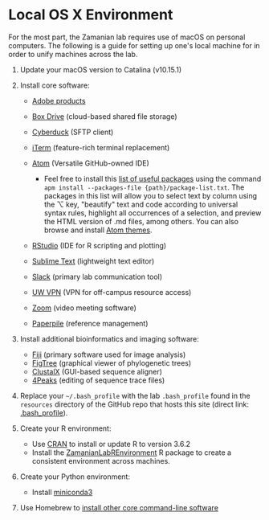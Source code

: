 # Local OS X Environment

For the most part, the Zamanian lab requires use of macOS on personal computers. The following is a guide for setting up one's local machine for in order to unify machines across the lab.

1. Update your macOS version to Catalina (v10.15.1)

2. Install core software:

    - [Adobe products](https://kb.wisc.edu/69772)
    - [Box Drive](https://www.box.com/resources/downloads/drive) (cloud-based shared file storage)
    - [Cyberduck](https://cyberduck.io/) (SFTP client)
    - [iTerm](https://iterm2.com/) (feature-rich terminal replacement)
    - [Atom](https://atom.io/) (Versatile GitHub-owned IDE)
      * Feel free to install this [list of useful packages](https://raw.githubusercontent.com/zamanianlab/ZamanianLabDocs/master/resources/atom-package-list.txt) using the command `apm install --packages-file {path}/package-list.txt`. The packages in this list will allow you to select text by column using the ⌥ key, "beautify" text and code according to universal syntax rules, highlight all occurrences of a selection, and preview the HTML version of .md files, among others. You can also browse and install [Atom themes](https://atom.io/themes).

    - [RStudio](https://rstudio.com/) (IDE for R scripting and plotting)
    - [Sublime Text](https://www.sublimetext.com/) (lightweight text editor)
    - [Slack](<http://www.slack.com>) (primary lab communication tool)
    - [UW VPN](https://kb.wisc.edu/helpdesk/page.php?id=90370) (VPN for off-campus resource access)
    - [Zoom](https://zoom.us/download) (video meeting software)
    - [Paperpile](https://paperpile.com/) (reference management)


3. Install additional bioinformatics and imaging software:

    - [Fiji](https://fiji.sc/) (primary software used for image analysis)
    - [FigTree](https://github.com/rambaut/figtree/releases) (graphical viewer of phylogenetic trees)
    - [ClustalX](http://www.clustal.org/download/current/) (GUI-based sequence aligner)
    - [4Peaks](https://nucleobytes.com/4peaks/index.html) (editing of sequence trace files)


4. Replace your `~/.bash_profile` with the lab `.bash_profile` found in the `resources` directory of the GitHub repo that hosts this site (direct link: [.bash_profile](https://raw.githubusercontent.com/zamanianlab/ZamanianLabDocs/master/resources/.bash_profile)).

5. Create your R environment:

    - Use [CRAN](https://cloud.r-project.org/) to install or update R to version 3.6.2
    - Install the [ZamanianLabREnvironment](https://github.com/wheelern/ZamanianLabREnvironment) R package to create a consistent environment across machines.


6. Create your Python environment:

    - Install [miniconda3](comp_conda.md)


6. Use Homebrew to [install other core command-line software](comp_homebrew.md)
